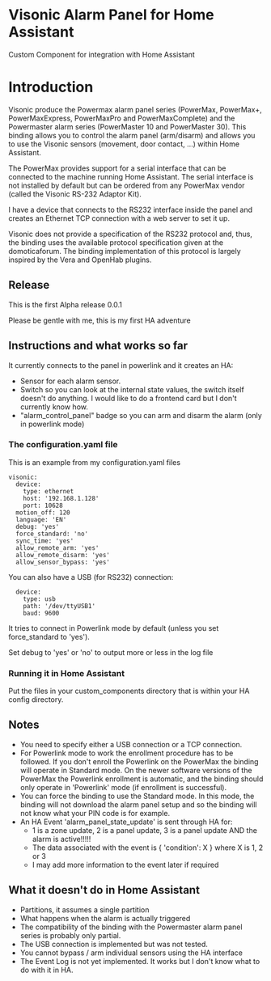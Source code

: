# Visonic Alarm Panel for Home Assistant
Custom Component for integration with Home Assistant

# Introduction
Visonic produce the Powermax alarm panel series (PowerMax, PowerMax+, PowerMaxExpress, PowerMaxPro and PowerMaxComplete) and the Powermaster alarm series (PowerMaster 10 and PowerMaster 30). This binding allows you to control the alarm panel (arm/disarm) and allows you to use the Visonic sensors (movement, door contact, ...) within Home Assistant.

The PowerMax provides support for a serial interface that can be connected to the machine running Home Assistant. The serial interface is not installed by default but can be ordered from any PowerMax vendor (called the Visonic RS-232 Adaptor Kit).

I have a device that connects to the RS232 interface inside the panel and creates an Ethernet TCP connection with a web server to set it up.

Visonic does not provide a specification of the RS232 protocol and, thus, the binding uses the available protocol specification given at the ​domoticaforum. The binding implementation of this protocol is largely inspired by the Vera and OpenHab plugins.


## Release
This is the first Alpha release 0.0.1

Please be gentle with me, this is my first HA adventure


## Instructions and what works so far
It currently connects to the panel in powerlink and it creates an HA:
- Sensor for each alarm sensor.
- Switch so you can look at the internal state values, the switch itself doesn't do anything. I would like to do a frontend card but I don't currently know how.
- "alarm_control_panel" badge so you can arm and disarm the alarm (only in powerlink mode)

### The configuration.yaml file
This is an example from my configuration.yaml files

```
visonic:
  device:
    type: ethernet
    host: '192.168.1.128'
    port: 10628
  motion_off: 120
  language: 'EN'
  debug: 'yes'
  force_standard: 'no'
  sync_time: 'yes'
  allow_remote_arm: 'yes'
  allow_remote_disarm: 'yes'
  allow_sensor_bypass: 'yes'
```

You can also have a USB (for RS232) connection:

```
  device:
    type: usb
    path: '/dev/ttyUSB1'
    baud: 9600
```


It tries to connect in Powerlink mode by default (unless you set force_standard to 'yes').

Set debug to 'yes' or 'no' to output more or less in the log file

### Running it in Home Assistant
Put the files in your custom_components directory that is within your HA config directory.

## Notes
- You need to specify either a USB connection or a TCP connection. 
- For Powerlink mode to work the enrollment procedure has to be followed. If you don't enroll the Powerlink on the PowerMax the binding will operate in Standard mode. On the newer software versions of the PowerMax the Powerlink enrollment is automatic, and the binding should only operate in 'Powerlink' mode (if enrollment is successful).
- You can force the binding to use the Standard mode. In this mode, the binding will not download the alarm panel setup and so the binding will not know what your PIN code is for example.
- An HA Event 'alarm_panel_state_update' is sent through HA for:
    - 1 is a zone update, 2 is a panel update, 3 is a panel update AND the alarm is active!!!!!
    - The data associated with the event is { 'condition': X }   where X is 1, 2 or 3
    - I may add more information to the event later if required


## What it doesn't do in Home Assistant
- Partitions, it assumes a single partition
- What happens when the alarm is actually triggered
- The compatibility of the binding with the Powermaster alarm panel series is probably only partial.
- The USB connection is implemented but was not tested.
- You cannot bypass / arm individual sensors using the HA interface
- The Event Log is not yet implemented. It works but I don't know what to do with it in HA.
